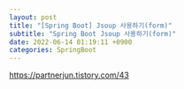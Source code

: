 ```yaml
---  
layout: post  
title: "[Spring Boot] Jsoup 사용하기(form)"  
subtitle: "Spring Boot Jsoup 사용하기(form)"  
date: 2022-06-14 01:19:11 +0900  
categories: SpringBoot  
---  
```

https://partnerjun.tistory.com/43  
